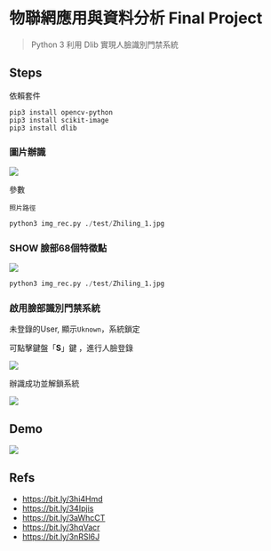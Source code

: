 # 物聯網應用與資料分析 Final Project

> Python 3 利用 Dlib 實現人臉識別門禁系統

## Steps
依賴套件
```
pip3 install opencv-python
pip3 install scikit-image
pip3 install dlib
```

### 圖片辦識

![](https://i.imgur.com/01GClOE.png)

參數

`照片路徑`

```python
python3 img_rec.py ./test/Zhiling_1.jpg
```

### SHOW 臉部68個特徵點
![](https://i.imgur.com/dzGGdzv.jpg)

```python
python3 img_rec.py ./test/Zhiling_1.jpg
```

### 啟用臉部識別門禁系統

未登錄的User, 顯示`Uknown`，系統鎖定

可點擊鍵盤「**S**」鍵 ，進行人臉登錄

![](https://i.imgur.com/o2uHOug.jpg)



辦識成功並解鎖系統

![](https://i.imgur.com/cqWEWr7.jpg)

## Demo 
[![](http://img.youtube.com/vi/F040UelUwVU/0.jpg)](http://www.youtube.com/watch?v=F040UelUwVU "")


## Refs

- https://bit.ly/3hi4Hmd
- https://bit.ly/34Ipjis
- https://bit.ly/3aWhcCT
- https://bit.ly/3hqVacr
- https://bit.ly/3nRSl6J